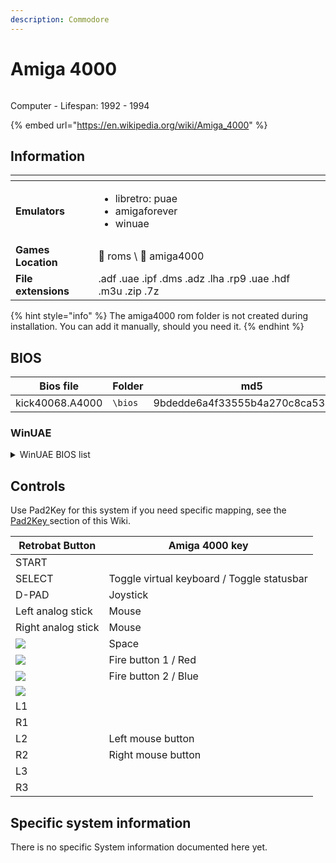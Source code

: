 ```yaml
---
description: Commodore
---
```


# Amiga 4000

<div align="left">

<figure><img src="https://i.imgur.com/n6jN8GQ.png" alt=""><figcaption></figcaption></figure>

</div>

Computer - Lifespan: 1992 - 1994

{% embed url="https://en.wikipedia.org/wiki/Amiga_4000" %}

## Information

<table data-header-hidden><thead><tr><th></th><th></th><th data-hidden></th></tr></thead><tbody><tr><td><strong>Emulators</strong></td><td><ul><li>libretro: puae</li><li>amigaforever</li><li>winuae</li></ul></td><td></td></tr><tr><td><strong>Games Location</strong></td><td><span data-gb-custom-inline data-tag="emoji" data-code="1f4c1">📁</span> roms \ <span data-gb-custom-inline data-tag="emoji" data-code="1f4c2">📂</span> amiga4000</td><td></td></tr><tr><td><strong>File extensions</strong></td><td>.adf .uae .ipf .dms .adz .lha .rp9 .uae .hdf .m3u .zip .7z</td><td></td></tr></tbody></table>

{% hint style="info" %}
The amiga4000 rom folder is not created during installation. You can add it manually, should you need it.
{% endhint %}

## BIOS

| Bios file       | Folder  | md5                              |
| --------------- | ------- | -------------------------------- |
| kick40068.A4000 | `\bios` | 9bdedde6a4f33555b4a270c8ca53297d |

### WinUAE

<details>

<summary>WinUAE BIOS list</summary>

Kickstart v3.1 r40.068 (1993-12)(Commodore)(A4000)\[!].rom\
or\
kick40068.A4000

</details>

## Controls

Use Pad2Key for this system if you need specific mapping, see the [Pad2Key ](../../../../controllers/pad2key.md)section of this Wiki.

| Retrobat Button                                          | Amiga 4000 key                             |
| -------------------------------------------------------- | ------------------------------------------ |
| START                                                    |                                            |
| SELECT                                                   | Toggle virtual keyboard / Toggle statusbar |
| D-PAD                                                    | Joystick                                   |
| Left analog stick                                        | Mouse                                      |
| Right analog stick                                       | Mouse                                      |
| ![](<../../../../.gitbook/assets/image (2) (1) (1).png>) | Space                                      |
| ![](<../../../../.gitbook/assets/image (1) (2) (1).png>) | Fire button 1 / Red                        |
| ![](<../../../../.gitbook/assets/image (4) (1).png>)     | Fire button 2 / Blue                       |
| ![](<../../../../.gitbook/assets/image (3) (1) (2).png>) |                                            |
| L1                                                       |                                            |
| R1                                                       |                                            |
| L2                                                       | Left mouse button                          |
| R2                                                       | Right mouse button                         |
| L3                                                       |                                            |
| R3                                                       |                                            |

## Specific system information

There is no specific System information documented here yet.
